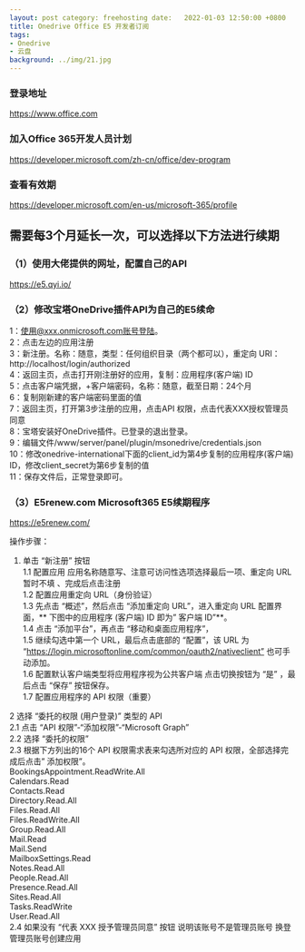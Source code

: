 ```yaml
---
layout: post category: freehosting date:   2022-01-03 12:50:00 +0800
title: Onedrive Office E5 开发者订阅
tags:
- Onedrive
- 云盘
background: ../img/21.jpg
---
```




### 登录地址<br>
https://www.office.com

### 加入Office 365开发人员计划<br>
https://developer.microsoft.com/zh-cn/office/dev-program

### 查看有效期<br>
https://developer.microsoft.com/en-us/microsoft-365/profile

## 需要每3个月延长一次，可以选择以下方法进行续期

### （1）使用大佬提供的网址，配置自己的API
https://e5.qyi.io/

### （2）修改宝塔OneDrive插件API为自己的E5续命
1：使用@xxx.onmicrosoft.com账号登陆。<br>
2：点击左边的应用注册<br>
3：新注册。名称：随意，类型：任何组织目录（两个都可以），重定向 URI：http://localhost/login/authorized<br>
4：返回主页，点击打开刚注册好的应用，复制：应用程序(客户端) ID<br>
5：点击客户端凭据，+客户端密码，名称：随意，截至日期：24个月<br>
6：复制刚新建的客户端密码里面的值<br>
7：返回主页，打开第3步注册的应用，点击API 权限，点击代表XXX授权管理员同意<br>
8：宝塔安装好OneDrive插件。已登录的退出登录。<br>
9：编辑文件/www/server/panel/plugin/msonedrive/credentials.json<br>
10：修改onedrive-international下面的client_id为第4步复制的应用程序(客户端) ID，修改client_secret为第6步复制的值<br>
11：保存文件后，正常登录即可。<br>

### （3）E5renew.com Microsoft365 E5续期程序
https://e5renew.com/

操作步骤：<br>
1. 单击 “新注册” 按钮<br>
1.1 配置应用 应用名称随意写、注意可访问性选项选择最后一项、重定向 URL 暂时不填 、完成后点击注册<br>
1.2 配置应用重定向 URL（身份验证）<br>
1.3 先点击 “概述”，然后点击 “添加重定向 URL”，进入重定向 URL 配置界面，** 下图中的应用程序 (客户端) ID 即为” 客户端 ID”**。<br>
1.4 点击 “添加平台”，再点击 “移动和桌面应用程序”，<br>
1.5 继续勾选中第一个 URL，最后点击底部的 “配置”，该 URL 为 “https://login.microsoftonline.com/common/oauth2/nativeclient” 也可手动添加。<br>
1.6 配置默认客户端类型将应用程序视为公共客户端 点击切换按钮为 “是” ，最后点击 “保存” 按钮保存。<br>
1.7 配置应用程序的 API 权限（重要）<br>

2 选择 “委托的权限 (用户登录)” 类型的 API<br>
2.1 点击 “API 权限”-“添加权限”-“Microsoft Graph”<br>
2.2 选择 “委托的权限”<br>
2.3 根据下方列出的16个 API 权限需求表来勾选所对应的 API 权限，全部选择完成后点击” 添加权限”。<br>
BookingsAppointment.ReadWrite.All<br>
Calendars.Read<br>
Contacts.Read<br>
Directory.Read.All<br>
Files.Read.All<br>
Files.ReadWrite.All<br>
Group.Read.All<br>
Mail.Read<br>
Mail.Send<br>
MailboxSettings.Read<br>
Notes.Read.All<br>
People.Read.All<br>
Presence.Read.All<br>
Sites.Read.All<br>
Tasks.ReadWrite<br>
User.Read.All<br>
2.4 如果没有 “代表 XXX 授予管理员同意” 按钮 说明该账号不是管理员账号 换登管理员账号创建应用<br>




